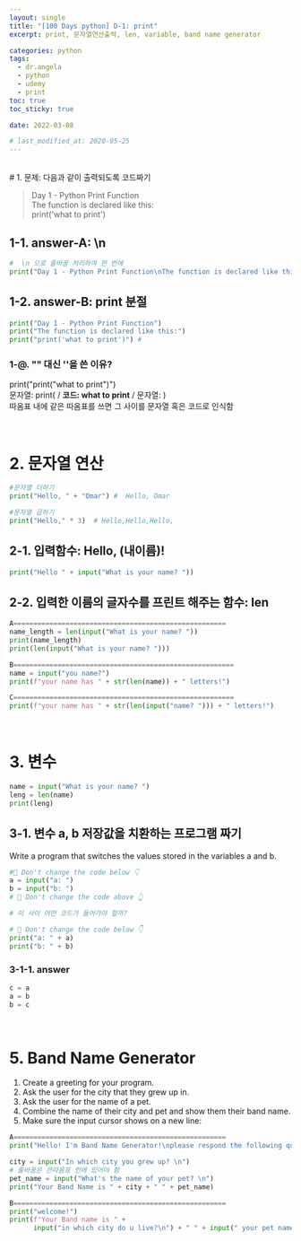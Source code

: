 ```yaml
---
layout: single
title: "[100 Days python] D-1: print"
excerpt: print, 문자열연산출력, len, variable, band name generator

categories: python
tags:
  - dr.angela
  - python
  - udemy
  - print
toc: true
toc_sticky: true

date: 2022-03-08

# last_modified_at: 2020-05-25
---
```


<br>
# 1. 문제: 다음과 같이 출력되도록 코드짜기

 > Day 1 - Python Print Function <br> The function is declared like this: <br> print('what to print')

## 1-1. answer-A: \n
```python
#  \n 으로 줄바꿈 처리하여 한 번에
print("Day 1 - Python Print Function\nThe function is declared like this:\nprint('what to print')")
```

## 1-2. answer-B: print 분절
```python
print("Day 1 - Python Print Function")
print("The function is declared like this:")
print("print('what to print')") #
```

### 1-@. "" 대신 ''을 쓴 이유?
print("print("what to print")") <br> 
문자열: print( / <b>코드: what to print</b> / 문자열: ) 
<br>
따옴표 내에 같은 따옴표를 쓰면 그 사이를 문자열 혹은 코드로 인식함

<br>

# 2. 문자열 연산
```python
#문자열 더하기
print("Hello, " + "Omar") #  Hello, Omar

#문자열 곱하기
print("Hello," * 3)  # Hello,Hello,Hello,
```
## 2-1. 입력함수: Hello, (내이름)!
```python
print("Hello " + input("What is your name? "))
```

## 2-2. 입력한 이름의 글자수를 프린트 해주는 함수: len
```python
A=====================================================
name_length = len(input("What is your name? "))
print(name_length)
print(len(input("What is your name? ")))

B=======================================================
name = input("you name?")
print(f"your name has " + str(len(name)) + " letters!")

C=======================================================
print(f"your name has " + str(len(input("name? "))) + " letters!")
```
<br>

# 3. 변수
```python
name = input("What is your name? ")
leng = len(name)
print(leng)
```
## 3-1. 변수 a, b 저장값을 치환하는 프로그램 짜기
Write a program that switches the values stored in the variables a and b.
```python
#🚨 Don't change the code below 👇
a = input("a: ")
b = input("b: ")
# 🚨 Don't change the code above 👆

# 이 사이 어떤 코드가 들어가야 할까?

# 🚨 Don't change the code below 👇
print("a: " + a)
print("b: " + b)
```

### 3-1-1. answer
```python
c = a
a = b
b = c
```
<br>

# 5. Band Name Generator
1. Create a greeting for your program.
2. Ask the user for the city that they grew up in.
3. Ask the user for the name of a pet.
4. Combine the name of their city and pet and show them their band name.
5. Make sure the input cursor shows on a new line:
   
```python
A=====================================================
print("Hello! I'm Band Name Generator!\nplease respond the following questions to make Band Name.")

city = input("In which city you grew up? \n")  
# 줄바꿈은 큰따옴표 안에 있어야 함
pet_name = input("What's the name of your pet? \n")
print("Your Band Name is " + city + " " + pet_name)

B=====================================================
print("welcome!")
print(f"Your Band name is " +
      input("in which city do u live?\n") + " " + input(" your pet name?\n")+"s!!!")
      
```
<!-- <details>
<summary>접기/펼치기 버튼</summary>
<div markdown="1">

| 제목 | 내용 |
| ---- | ---- |
| 1    | 1    |
| 2    | 10   |

</div>
</details> -->


<!-- ```python
``` -->


